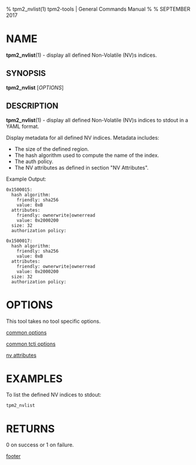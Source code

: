 % tpm2_nvlist(1) tpm2-tools | General Commands Manual
%
% SEPTEMBER 2017

# NAME

**tpm2_nvlist**(1) - display all defined Non-Volatile (NV)s indices.

SYNOPSIS
--------

**tpm2_nvlist** [*OPTIONS*]

DESCRIPTION
-----------

**tpm2_nvlist**(1) - display all defined Non-Volatile (NV)s indices to stdout in a YAML format.

Display metadata for all defined NV indices. Metadata includes:

  * The size of the defined region.
  * The hash algorithm used to compute the name of the index.
  * The auth policy.
  * The NV attributes as defined in section "NV Attributes".

Example Output:
```
0x1500015:
  hash algorithm:
    friendly: sha256
    value: 0xB
  attributes:
    friendly: ownerwrite|ownerread
    value: 0x2000200
  size: 32
  authorization policy:

0x1500017:
  hash algorithm:
    friendly: sha256
    value: 0xB
  attributes:
    friendly: ownerwrite|ownerread
    value: 0x2000200
  size: 32
  authorization policy:
```

# OPTIONS

This tool takes no tool specific options.

[common options](common/options.md)

[common tcti options](common/tcti.md)

[nv attributes](common/nv-attrs.md)

# EXAMPLES

To list the defined NV indices to stdout:

```
tpm2_nvlist
```

# RETURNS

0 on success or 1 on failure.

[footer](common/footer.md)
